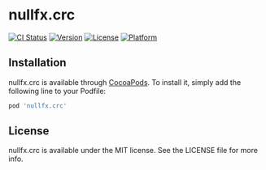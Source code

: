 # nullfx.crc

[![CI Status](http://img.shields.io/travis/nullfx/swift-nullfx.crc.svg?style=flat)](https://travis-ci.org/nullfx/swift-nullfx.crc)
[![Version](https://img.shields.io/cocoapods/v/nullfx.crc.svg?style=flat)](http://cocoapods.org/pods/nullfx.crc)
[![License](https://img.shields.io/cocoapods/l/nullfx.crc.svg?style=flat)](http://cocoapods.org/pods/nullfx.crc)
[![Platform](https://img.shields.io/cocoapods/p/nullfx.crc.svg?style=flat)](http://cocoapods.org/pods/nullfx.crc)


## Installation

nullfx.crc is available through [CocoaPods](http://cocoapods.org). To install
it, simply add the following line to your Podfile:

```ruby
pod 'nullfx.crc'
```


## License

nullfx.crc is available under the MIT license. See the LICENSE file for more info.
